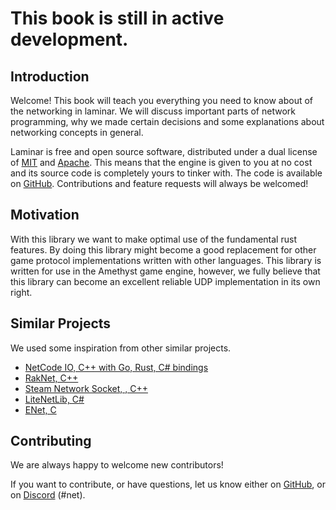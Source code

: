 # This book is still in active development.

## Introduction

Welcome! This book will teach you everything you need to know about of the networking in laminar.
We will discuss important parts of network programming, why we made certain decisions and some explanations about networking concepts in general.

Laminar is free and open source software, distributed under a dual license of [MIT][ml]
and [Apache][al]. This means that the engine is given to you at no cost
and its source code is completely yours to tinker with. The code is available on
[GitHub][am]. Contributions and feature requests will always be welcomed!

[ml]: https://github.com/amethyst/laminar/blob/master/docs/LICENSE-MIT
[al]: https://github.com/amethyst/laminar/blob/master/docs/LICENSE-APACHE
[am]: https://github.com/amethyst/laminar/tree/master

## Motivation
With this library we want to make optimal use of the fundamental rust features. 
By doing this library might become a good replacement for other game protocol implementations written with other languages. 
This library is written for use in the Amethyst game engine, however, we fully believe that this library can become an excellent reliable UDP implementation in its own right.

## Similar Projects
We used some inspiration from other similar projects.

- [NetCode IO, C++ with Go, Rust, C# bindings](https://github.com/networkprotocol/netcode.io)
- [RakNet, C++](https://github.com/SLikeSoft/SLikeNet)
- [Steam Network Socket, , C++](https://github.com/ValveSoftware/GameNetworkingSockets)
- [LiteNetLib, C#](https://github.com/RevenantX/LiteNetLib)
- [ENet, C](http://enet.bespin.org/)

## Contributing
We are always happy to welcome new contributors!

If you want to contribute, or have questions, let us know either on [GitHub][db], or on [Discord][di] (#net).

[di]: https://discord.gg/amethyst
[db]: https://github.com/amethyst/laminar/
